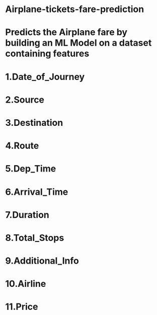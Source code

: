 # Airplane-tickets-fare-prediction
# Predicts the Airplane fare by building an ML Model on a dataset containing features 
# 1.Date_of_Journey
# 2.Source
# 3.Destination
# 4.Route
# 5.Dep_Time
# 6.Arrival_Time
# 7.Duration
# 8.Total_Stops
# 9.Additional_Info
# 10.Airline
# 11.Price

